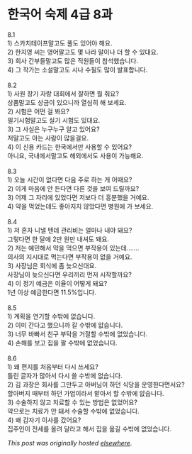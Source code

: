 # 한국어 숙제 4급 8과

<p>8.1<br>1) 스카치테이프말고도 풀도 있어야 해요.<br>2) 한지영 씨는 영어말고도 몇 나라 말이나 더 할 수 있대요.<br>3) 회사 간부들말고도 많은 직원들이 참석했습니다.<br>4) 그 작가는 소설말고도 시나 수필도 많이 발표합니다.<br><br>8.2<br>1) 사원 장기 자랑 대회에서 잘하면 뭘 줘요?<br>상품말고도 상금이 있으니까 열심히 해 보세요.<br>2) 시험은 어떤 걸 봐요?<br>필기시험말고도 실기 시험도 있대요.<br>3) 그 사실은 누구누구 알고 있어요?<br>저말고도 아는 사람이 많을걸요.<br>4) 이 신용 카드는 한국에서만 사용할 수 있어요?<br>아니요, 국내에서말고도 해외에서도 사용이 가능해요.<br><br>8.3<br>1) 오늘 시간이 없다면 다음 주로 하는 게 어때요?<br>2) 이게 마음에 안 든다면 다른 것을 보여 드릴까요?<br>3) 어제 그 자리에 있었다면 저보다 더 흥분했을 거예요.<br>4) 약을 먹었는데도 좋아지지 않았다면 병원에 가 보세요.<br><br>8.4<br>1) 저 혼자 니낼 텐데 관리비는 얼마나 내야 돼요?<br>그렇다면 한 달에 2만 원만 내셔도 돼요.<br>2) 저는 예민해서 약을 먹으면 부작용이 있는데.......<br>의사의 지시대로 먹는다면 부작용이 없을 거예요.<br>3) 사장님은 회식에 좀 늦으신대요.<br>사장님이 늦으신다면 우리끼리 먼저 시작할까요?<br>4) 이 정기 예금은 이율이 어떻게 돼요?<br>1년 이상 예금한다면 11.5%입니다.<br><br>8.5<br>1) 계획을 연기할 수밖에 없습니다.<br>2) 이미 간다고 했으니까 갈 수밖에 앖습니다.<br>3) 너무 바빠서 친구 부탁을 거절할 수밖에 없었습니다.<br>4) 손해를 보고 집을 팔 수밖에 없었습니다.<br><br>8.6<br>1) 왜 편지를 처음부터 다시 쓰세요?<br>틀린 글자가 많아서 다시 쓸 수밖에 없습니다.<br>2) 김 과장은 회사를 그만두고 아버님이 하던 식당을 운영한다면서요?<br>할아버지 때부터 하던 가업이라서 맡아서 할 수밖에 앖습니다.<br>3) 수술하지 않고 치료할 수 있는 방법은 없었어요?<br>약으로는 치료가 안 돼서 수술할 수밖에 없었습니다.<br>4) 왜 갑자기 이사를 갔어요?<br>집주인이 전세를 올려 달라고 해서 집을 옮길 수밖에 없었습니다.</p>


*This post was originally hosted [elsewhere](http://planspace.blogspot.com/2009/07/4-8.html).*

